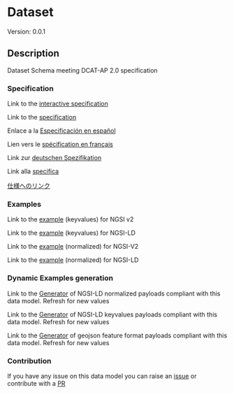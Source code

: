 # Dataset
Version: 0.0.1

## Description 

Dataset Schema meeting DCAT-AP 2.0 specification
### Specification

Link to the [interactive specification](https://swagger.lab.fiware.org/?url=https://smart-data-models.github.io/dataModel.DCAT-AP/Dataset/swagger.yaml)

Link to the [specification](https://github.com/smart-data-models/dataModel.DCAT-AP/blob/master/Dataset/doc/spec.md)

Enlace a la [Especificación en español](https://github.com/smart-data-models/dataModel.DCAT-AP/blob/master/Dataset/doc/spec_ES.md)

Lien vers le [spécification en français](https://github.com/smart-data-models/dataModel.DCAT-AP/blob/master/Dataset/doc/spec_FR.md)

Link zur [deutschen Spezifikation](https://github.com/smart-data-models/dataModel.DCAT-AP/blob/master/Dataset/doc/spec_DE.md)

Link alla [specifica](https://github.com/smart-data-models/dataModel.DCAT-AP/blob/master/Dataset/doc/spec_IT.md)

[仕様へのリンク](https://github.com/smart-data-models/dataModel.DCAT-AP/blob/master/Dataset/doc/spec_JA.md)
### Examples

Link to the [example](https://smart-data-models.github.io/dataModel.DCAT-AP/Dataset/examples/example.json) (keyvalues) for NGSI v2

Link to the [example](https://smart-data-models.github.io/dataModel.DCAT-AP/Dataset/examples/example.jsonld) (keyvalues) for NGSI-LD

Link to the [example](https://smart-data-models.github.io/dataModel.DCAT-AP/Dataset/examples/example-normalized.json) (normalized) for NGSI-V2

Link to the [example](https://smart-data-models.github.io/dataModel.DCAT-AP/Dataset/examples/example-normalized.jsonld) (normalized) for NGSI-LD
### Dynamic Examples generation

Link to the [Generator](https://smartdatamodels.org/extra/ngsi-ld_generator.php?schemaUrl=https://raw.githubusercontent.com/smart-data-models/dataModel.DCAT-AP/master/Dataset/schema.json&email=info@smartdatamodels.org) of NGSI-LD normalized payloads compliant with this data model. Refresh for new values

Link to the [Generator](https://smartdatamodels.org/extra/ngsi-ld_generator_keyvalues.php?schemaUrl=https://raw.githubusercontent.com/smart-data-models/dataModel.DCAT-AP/master/Dataset/schema.json&email=info@smartdatamodels.org) of NGSI-LD keyvalues payloads compliant with this data model. Refresh for new values

Link to the [Generator](https://smartdatamodels.org/extra/geojson_features_generator.php?schemaUrl=https://raw.githubusercontent.com/smart-data-models/dataModel.DCAT-AP/master/Dataset/schema.json&email=info@smartdatamodels.org) of geojson feature format payloads compliant with this data model. Refresh for new values
### Contribution

 If you have any issue on this data model you can raise an [issue](https://github.com/smart-data-models/dataModel.DCAT-AP/issues)  or contribute with a [PR](https://github.com/smart-data-models/dataModel.DCAT-AP/pulls)